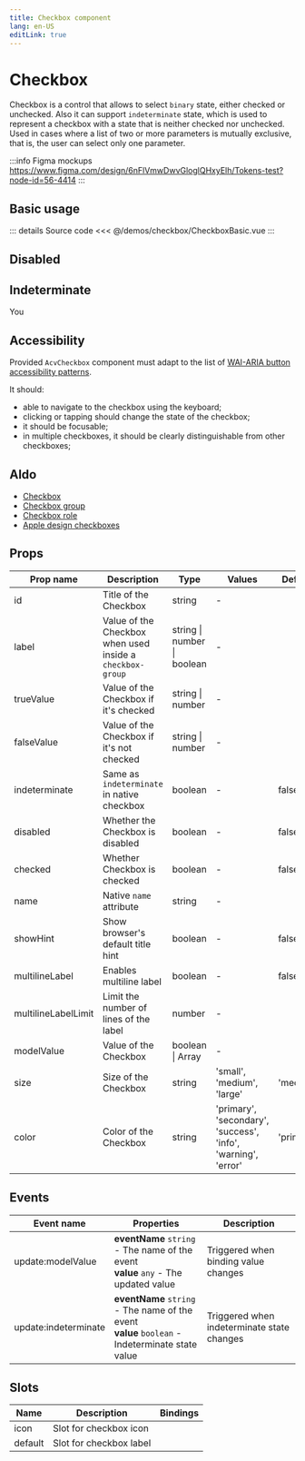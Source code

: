 ```yaml
---
title: Checkbox component
lang: en-US
editLink: true
---
```


# Checkbox

Checkbox is a control that allows to select `binary` state, either checked or unchecked.
Also it can support `indeterminate` state, which is used to represent a checkbox with a state that is neither checked nor unchecked.
Used in cases where a list of two or more parameters is mutually exclusive,
that is, the user can select only one parameter.

:::info Figma mockups
https://www.figma.com/design/6nFlVmwDwvGloglQHxyElh/Tokens-test?node-id=56-4414
:::

## Basic usage

<CheckboxBasic />

::: details Source code
<<< @/demos/checkbox/CheckboxBasic.vue
:::

## Disabled

<CheckboxDisabled />

## Indeterminate

You

## Accessibility

Provided `AcvCheckbox` component must adapt to the list of
[WAI-ARIA button accessibility patterns](https://www.w3.org/WAI/ARIA/apg/patterns/checkbox/).

It should:

- able to navigate to the checkbox using the keyboard;
- clicking or tapping should change the state of the checkbox;
- it should be focusable;
- in multiple checkboxes, it should be clearly distinguishable from other checkboxes;

## Aldo

- [Checkbox](https://www.w3.org/TR/wai-aria-practices-1.1/examples/checkbox/checkbox-1/checkbox-1.html)
- [Checkbox group](https://www.w3.org/TR/wai-aria-practices-1.1/examples/checkbox/checkbox-2/checkbox-2.html)
- [Checkbox role](https://developer.mozilla.org/en-US/docs/Web/Accessibility/ARIA/Roles/checkbox_role)
- [Apple design checkboxes](https://developer.apple.com/design/human-interface-guidelines/macos/buttons/checkboxes/)

## Props

| Prop name           | Description                                               | Type                        | Values                                                        | Default   |
| ------------------- | --------------------------------------------------------- | --------------------------- | ------------------------------------------------------------- | --------- |
| id                  | Title of the Checkbox                                     | string                      | -                                                             |           |
| label               | Value of the Checkbox when used inside a `checkbox-group` | string \| number \| boolean | -                                                             |           |
| trueValue           | Value of the Checkbox if it's checked                     | string \| number            | -                                                             |           |
| falseValue          | Value of the Checkbox if it's not checked                 | string \| number            | -                                                             |           |
| indeterminate       | Same as `indeterminate` in native checkbox                | boolean                     | -                                                             | false     |
| disabled            | Whether the Checkbox is disabled                          | boolean                     | -                                                             | false     |
| checked             | Whether Checkbox is checked                               | boolean                     | -                                                             | false     |
| name                | Native `name` attribute                                   | string                      | -                                                             |           |
| showHint            | Show browser's default title hint                         | boolean                     | -                                                             | false     |
| multilineLabel      | Enables multiline label                                   | boolean                     | -                                                             | false     |
| multilineLabelLimit | Limit the number of lines of the label                    | number                      | -                                                             |           |
| modelValue          | Value of the Checkbox                                     | boolean \| Array            | -                                                             |           |
| size                | Size of the Checkbox                                      | string                      | 'small', 'medium', 'large'                                    | 'medium'  |
| color               | Color of the Checkbox                                     | string                      | 'primary', 'secondary', 'success', 'info', 'warning', 'error' | 'primary' |

## Events

| Event name           | Properties                                                                                         | Description                                |
| -------------------- | -------------------------------------------------------------------------------------------------- | ------------------------------------------ |
| update:modelValue    | **eventName** `string` - The name of the event<br/>**value** `any` - The updated value             | Triggered when binding value changes       |
| update:indeterminate | **eventName** `string` - The name of the event<br/>**value** `boolean` - Indeterminate state value | Triggered when indeterminate state changes |

## Slots

| Name    | Description             | Bindings |
| ------- | ----------------------- | -------- |
| icon    | Slot for checkbox icon  |          |
| default | Slot for checkbox label |          |

